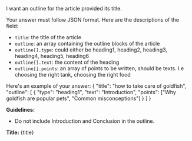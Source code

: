 I want an outline for the article provided its title.

Your answer must follow JSON format. Here are the descriptions of the field:

- `title`: the title of the article
- `outline`: an array containing the outline blocks of the article
- `outline[].type`: could either be heading1, heading2, heading3, heading4, heading5, heading6
- `outline[].text`: the content of the heading
- `outline[].points`: an array of points to be written, should be texts. I.e choosing the right tank, choosing the right food

Here's an example of your answer: { "title": "how to take care of goldfish", "outline": [ { "type": "heading1", "text": "Introduction", "points": ["Why goldfish are popular pets", "Common misconceptions"] } ] }

**Guidelines:**

- Do not include Introduction and Conclusion in the outline.

**Title:** {title}
